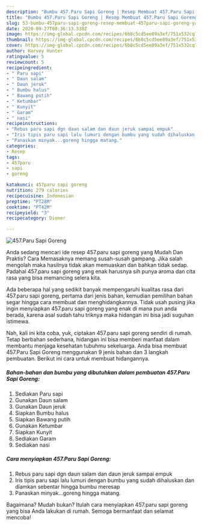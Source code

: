 ```yaml
---
description: "Bumbu 457.Paru Sapi Goreng | Resep Membuat 457.Paru Sapi Goreng Yang Enak Dan Mudah"
title: "Bumbu 457.Paru Sapi Goreng | Resep Membuat 457.Paru Sapi Goreng Yang Enak Dan Mudah"
slug: 53-bumbu-457paru-sapi-goreng-resep-membuat-457paru-sapi-goreng-yang-enak-dan-mudah
date: 2020-09-27T08:36:13.538Z
image: https://img-global.cpcdn.com/recipes/6b8c5cd5ee89a3ef/751x532cq70/457paru-sapi-goreng-foto-resep-utama.jpg
thumbnail: https://img-global.cpcdn.com/recipes/6b8c5cd5ee89a3ef/751x532cq70/457paru-sapi-goreng-foto-resep-utama.jpg
cover: https://img-global.cpcdn.com/recipes/6b8c5cd5ee89a3ef/751x532cq70/457paru-sapi-goreng-foto-resep-utama.jpg
author: Harvey Hunter
ratingvalue: 5
reviewcount: 5
recipeingredient:
- " Paru sapi"
- " Daun salam"
- " Daun jeruk"
- " Bumbu halus"
- " Bawang putih"
- " Ketumbar"
- " Kunyit"
- " Garam"
- " nasi"
recipeinstructions:
- "Rebus paru sapi dgn daun salam dan daun jeruk sampai empuk"
- "Iris tipis paru sapi lalu lumuri dengan bumbu yang sudah dihaluskan dan diamkan sebentar hingga bumbu meresap"
- "Panaskan minyak...goreng hingga matang."
categories:
- Resep
tags:
- 457paru
- sapi
- goreng

katakunci: 457paru sapi goreng 
nutrition: 279 calories
recipecuisine: Indonesian
preptime: "PT28M"
cooktime: "PT42M"
recipeyield: "3"
recipecategory: Dinner

---
```



![457.Paru Sapi Goreng](https://img-global.cpcdn.com/recipes/6b8c5cd5ee89a3ef/751x532cq70/457paru-sapi-goreng-foto-resep-utama.jpg)

Anda sedang mencari ide resep 457.paru sapi goreng yang Mudah Dan Praktis? Cara Memasaknya memang susah-susah gampang. Jika salah mengolah maka hasilnya tidak akan memuaskan dan bahkan tidak sedap. Padahal 457.paru sapi goreng yang enak harusnya sih punya aroma dan cita rasa yang bisa memancing selera kita.



Ada beberapa hal yang sedikit banyak mempengaruhi kualitas rasa dari 457.paru sapi goreng, pertama dari jenis bahan, kemudian pemilihan bahan segar hingga cara membuat dan menghidangkannya. Tidak usah pusing jika ingin menyiapkan 457.paru sapi goreng yang enak di mana pun anda berada, karena asal sudah tahu triknya maka hidangan ini bisa jadi suguhan istimewa.


Nah, kali ini kita coba, yuk, ciptakan 457.paru sapi goreng sendiri di rumah. Tetap berbahan sederhana, hidangan ini bisa memberi manfaat dalam membantu menjaga kesehatan tubuhmu sekeluarga. Anda bisa membuat 457.Paru Sapi Goreng menggunakan 9 jenis bahan dan 3 langkah pembuatan. Berikut ini cara untuk membuat hidangannya.

<!--inarticleads1-->

##### Bahan-bahan dan bumbu yang dibutuhkan dalam pembuatan 457.Paru Sapi Goreng:

1. Sediakan  Paru sapi
1. Gunakan  Daun salam
1. Gunakan  Daun jeruk
1. Siapkan  Bumbu halus
1. Siapkan  Bawang putih
1. Gunakan  Ketumbar
1. Siapkan  Kunyit
1. Sediakan  Garam
1. Sediakan  nasi




<!--inarticleads2-->

##### Cara menyiapkan 457.Paru Sapi Goreng:

1. Rebus paru sapi dgn daun salam dan daun jeruk sampai empuk
1. Iris tipis paru sapi lalu lumuri dengan bumbu yang sudah dihaluskan dan diamkan sebentar hingga bumbu meresap
1. Panaskan minyak...goreng hingga matang.




Bagaimana? Mudah bukan? Itulah cara menyiapkan 457.paru sapi goreng yang bisa Anda lakukan di rumah. Semoga bermanfaat dan selamat mencoba!
